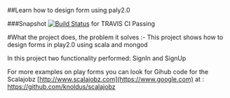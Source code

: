 ##Learn how to design form using paly2.0

###Snapshot
[![Build Status](https://travis-ci.org/ruchijindal/FormDemoInPlay.png?branch=master)](https://travis-ci.org/ruchijindal/FormDemoInPlay) for TRAVIS CI Passing

#What the project does, the problem it solves :-
This project shows how to design forms in play2.0 using scala and mongod

In this project two functionality performed: SignIn and SignUp

For more examples on play forms you can look for  Gihub code for the Scalajobz [http://www.scalajobz.com](https://www.google.com)
at    :  https://github.com/knoldus/scalajobz
